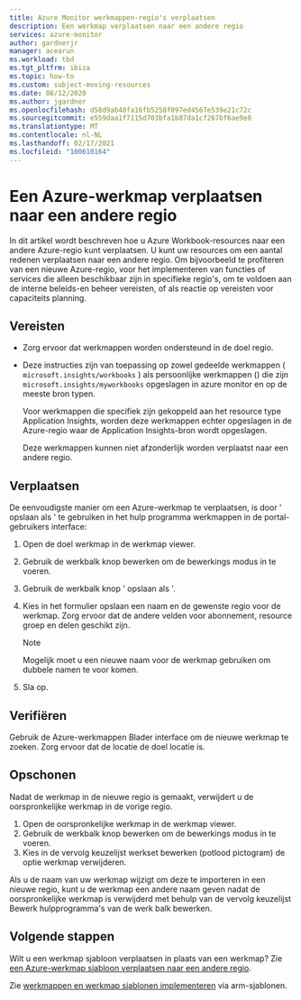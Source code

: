 ```yaml
---
title: Azure Monitor werkmappen-regio's verplaatsen
description: Een werkmap verplaatsen naar een andere regio
services: azure-monitor
author: gardnerjr
manager: acearun
ms.workload: tbd
ms.tgt_pltfrm: ibiza
ms.topic: how-to
ms.custom: subject-moving-resources
ms.date: 08/12/2020
ms.author: jgardner
ms.openlocfilehash: d58d9ab48fa16fb5258f097ed4567e539e21c72c
ms.sourcegitcommit: e559daa1f7115d703bfa1b87da1cf267bf6ae9e8
ms.translationtype: MT
ms.contentlocale: nl-NL
ms.lasthandoff: 02/17/2021
ms.locfileid: "100610164"
---
```

# <a name="move-an-azure-workbook-to-another-region"></a>Een Azure-werkmap verplaatsen naar een andere regio

In dit artikel wordt beschreven hoe u Azure Workbook-resources naar een andere Azure-regio kunt verplaatsen. U kunt uw resources om een aantal redenen verplaatsen naar een andere regio. Om bijvoorbeeld te profiteren van een nieuwe Azure-regio, voor het implementeren van functies of services die alleen beschikbaar zijn in specifieke regio's, om te voldoen aan de interne beleids-en beheer vereisten, of als reactie op vereisten voor capaciteits planning.

## <a name="prerequisites"></a>Vereisten

* Zorg ervoor dat werkmappen worden ondersteund in de doel regio.

* Deze instructies zijn van toepassing op zowel gedeelde werkmappen ( `microsoft.insights/workbooks` ) als persoonlijke werkmappen () die zijn `microsoft.insights/myworkbooks` opgeslagen in azure monitor en op de meeste bron typen.

  Voor werkmappen die specifiek zijn gekoppeld aan het resource type Application Insights, worden deze werkmappen echter opgeslagen in de Azure-regio waar de Application Insights-bron wordt opgeslagen.

  Deze werkmappen kunnen niet afzonderlijk worden verplaatst naar een andere regio.

## <a name="move"></a>Verplaatsen

De eenvoudigste manier om een Azure-werkmap te verplaatsen, is door ' opslaan als ' te gebruiken in het hulp programma werkmappen in de portal-gebruikers interface:

1. Open de doel werkmap in de werkmap viewer.
2. Gebruik de werkbalk knop bewerken om de bewerkings modus in te voeren.
3. Gebruik de werkbalk knop ' opslaan als '.
4. Kies in het formulier opslaan een naam en de gewenste regio voor de werkmap. Zorg ervoor dat de andere velden voor abonnement, resource groep en delen geschikt zijn.

   > [!NOTE]
   > Mogelijk moet u een nieuwe naam voor de werkmap gebruiken om dubbele namen te voor komen.

5. Sla op. 

## <a name="verify"></a>Verifiëren

Gebruik de Azure-werkmappen Blader interface om de nieuwe werkmap te zoeken. Zorg ervoor dat de locatie de doel locatie is.

## <a name="clean-up"></a>Opschonen

Nadat de werkmap in de nieuwe regio is gemaakt, verwijdert u de oorspronkelijke werkmap in de vorige regio.
1. Open de oorspronkelijke werkmap in de werkmap viewer.
2. Gebruik de werkbalk knop bewerken om de bewerkings modus in te voeren.
3. Kies in de vervolg keuzelijst werkset bewerken (potlood pictogram) de optie werkmap verwijderen.

Als u de naam van uw werkmap wijzigt om deze te importeren in een nieuwe regio, kunt u de werkmap een andere naam geven nadat de oorspronkelijke werkmap is verwijderd met behulp van de vervolg keuzelijst Bewerk hulpprogramma's van de werk balk bewerken.

## <a name="next-steps"></a>Volgende stappen

Wilt u een werkmap sjabloon verplaatsen in plaats van een werkmap? Zie [een Azure-werkmap sjabloon verplaatsen naar een andere regio](./workbook-templates-move-region.md).

Zie [werkmappen en werkmap sjablonen implementeren](../visualize/workbooks-automate.md) via arm-sjablonen.
